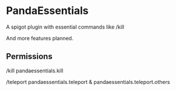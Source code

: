 PandaEssentials
=======

A spigot plugin with essential commands like /kill


And more features planned.

Permissions
-----------
/kill       pandaessentials.kill

/teleport   pandaessentials.teleport & pandaessentials.teleport.others

